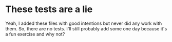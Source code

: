 # These tests are a lie
Yeah, I added these files with good intentions but never did any work with them. So, there are no tests. I'll still probably add some one day because it's a fun exercise and why not?